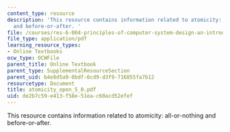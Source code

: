 ```yaml
---
content_type: resource
description: 'This resource contains information related to atomicity: all-or-nothing
  and before-or-after. '
file: /courses/res-6-004-principles-of-computer-system-design-an-introduction-spring-2009/de2b7c59e413f58e51eac60acd52efef_atomicity_open_5_0.pdf
file_type: application/pdf
learning_resource_types:
- Online Textbooks
ocw_type: OCWFile
parent_title: Online Textbook
parent_type: SupplementalResourceSection
parent_uid: b4e8d5a9-0bdf-6cd9-d3f9-716855fa7b12
resourcetype: Document
title: atomicity_open_5_0.pdf
uid: de2b7c59-e413-f58e-51ea-c60acd52efef
---
```

This resource contains information related to atomicity: all-or-nothing and before-or-after. 

